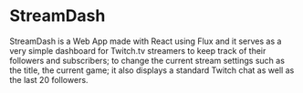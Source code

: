 # StreamDash
StreamDash is a Web App made with React using Flux and it serves as a very simple dashboard for Twitch.tv streamers to keep track of their followers and subscribers; to change the current stream settings such as the title, the current game; it also displays a standard Twitch chat as well as the last 20 followers.
